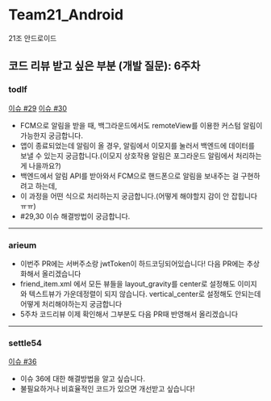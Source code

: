 # Team21_Android
21조 안드로이드

## 코드 리뷰 받고 싶은 부분 (개발 질문): 6주차

### todlf
[이슈 #29](https://github.com/kakao-tech-campus-2nd-step3/Team21_Android/issues/29)
[이슈 #30](https://github.com/kakao-tech-campus-2nd-step3/Team21_Android/issues/30)
- FCM으로 알림을 받을 때, 백그라운드에서도 remoteView를 이용한 커스텀 알림이 가능한지 궁금합니다.
- 앱이 종료되었는데 알림이 올 경우, 알림에서 이모지를 눌러서 백엔드에 데이터를 보낼 수 있는지 궁금합니다.(이모지 상호작용 알림은 포그라운드 알림에서 처리하는게 나을까요?)
- 백엔드에서 알림 API를 받아와서 FCM으로 핸드폰으로 알림을 보내주는 걸 구현하려고 하는데, 
- 이 과정을 어떤 식으로 처리하는지 궁금합니다.(어떻게 해야할지 감이 안 잡힙니다 ㅠㅠ)
- #29,30 이슈 해결방법이 궁금합니다.

---

### arieum
- 이번주 PR에는 서버주소랑 jwtToken이 하드코딩되어있습니다! 다음 PR에는 추상화해서 올리겠습니다
- friend_item.xml 에서 모든 뷰들을 layout_gravity를 center로 설정해도 이미지와 텍스트뷰가 가운데정렬이 되지 않습니다. vertical_center로 설정해도 안되는데 어떻게 처리해야하는지 궁금합니다
- 5주차 코드리뷰 이제 확인해서 그부분도 다음 PR때 반영해서 올리겠습니다

---

### settle54
[이슈 #36](https://github.com/kakao-tech-campus-2nd-step3/Team21_Android/issues/36)
- 이슈 36에 대한 해결방법을 알고 싶습니다.
- 불필요하거나 비효율적인 코드가 있으면 개선받고 싶습니다!
